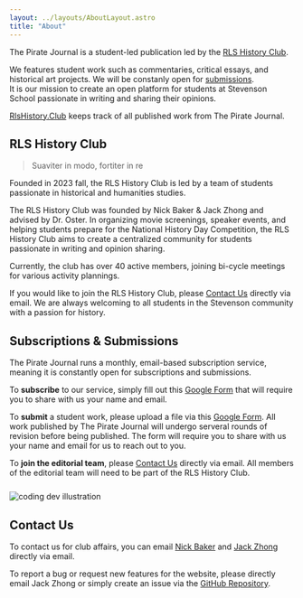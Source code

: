 ```yaml
---
layout: ../layouts/AboutLayout.astro
title: "About"
---
```


The Pirate Journal is a student-led publication led by the [RLS History Club](#rls-history-club).

We features student work such as commentaries, critical essays, and historical art projects. We will be constanly open for [submissions](#subscriptions--submissions). </br>
It is our mission to create an open platform for students at Stevenson School passionate in writing and sharing their opinions.

[RlsHistory.Club](/) keeps track of all published work from The Pirate Journal.

## RLS History Club

> Suaviter in modo, fortiter in re

Founded in 2023 fall, the RLS History Club is led by a team of students passionate in historical and humanities studies.

The RLS History Club was founded by Nick Baker & Jack Zhong and advised by Dr. Oster. In organizing movie screenings, speaker events, and helping students prepare for the National History Day Competition, the RLS History Club aims to create a centralized community for students passionate in writing and opinion sharing.

Currently, the club has over 40 active members, joining bi-cycle meetings for various activity plannings.

If you would like to join the RLS History Club, please [Contact Us](#contact-us) directly via email. We are always welcoming to all students in the Stevenson community with a passion for history.

## Subscriptions & Submissions

The Pirate Journal runs a monthly, email-based subscription service, meaning it is constantly open for subscriptions and submissions.

To **subscribe** to our service, simply fill out this [Google Form](/) that will require you to share with us your name and email.

To **submit** a student work, please upload a file via this [Google Form](/). All work published by The Pirate Journal will undergo serveral rounds of revision before being published. The form will require you to share with us your name and email for us to reach out to you.

To **join the editorial team**, please [Contact Us](#contact-us) directly via email. All members of the editorial team will need to be part of the RLS History Club.

<div style="margin-top: 25px; margin-bottom: 5px;">
  <img src="/assets/dev.svg" class="sm:w-1/2 mx-auto" alt="coding dev illustration">
</div>

## Contact Us

To contact us for club affairs, you can email
[Nick Baker](mailto:jzhong26@stevensonschool.org,nbaker26@stevensonschool.org?subject=Inquiry%20about%20The%20Pirate%20Journal)
and
[Jack Zhong](mailto:jzhong26@stevensonschool.org,nbaker26@stevensonschool.org?subject=Inquiry%20about%20The%20Pirate%20Journal)
directly via email.

To report a bug or request new features for the website, please directly email Jack Zhong or simply
create an issue
via the [GitHub Repository](https://github.com/jzhong0821/History-Club).
